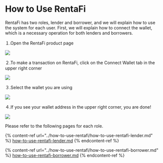 # How to Use RentaFi

RentaFi has two roles, lender and borrower, and we will explain how to use the system for each user. First, we will explain how to connect the wallet, which is a necessary operation for both lenders and borrowers.

１.Open the RentaFi product page

![](<../../.gitbook/assets/howToUseRilascio\_加筆修正\_アートボード 1.png>)

２.To make a transaction on RentaFi, click on the Connect Wallet tab in the upper right corner

![](../../.gitbook/assets/howToUseRilascio\_加筆修正-02.png)

３.Select the wallet you are using

![](../../.gitbook/assets/howToUseRilascio\_加筆修正-03.png)

４.If you see your wallet address in the upper right corner, you are done!

![](../../.gitbook/assets/howToUseRilascio\_加筆修正-04.png)

Please refer to the following pages for each role.

{% content-ref url="../how-to-use-rentafi/how-to-use-rentafi-lender.md" %}
[how-to-use-rentafi-lender.md](../how-to-use-rentafi/how-to-use-rentafi-lender.md)
{% endcontent-ref %}

{% content-ref url="../how-to-use-rentafi/how-to-use-rentafi-borrower.md" %}
[how-to-use-rentafi-borrower.md](../how-to-use-rentafi/how-to-use-rentafi-borrower.md)
{% endcontent-ref %}
